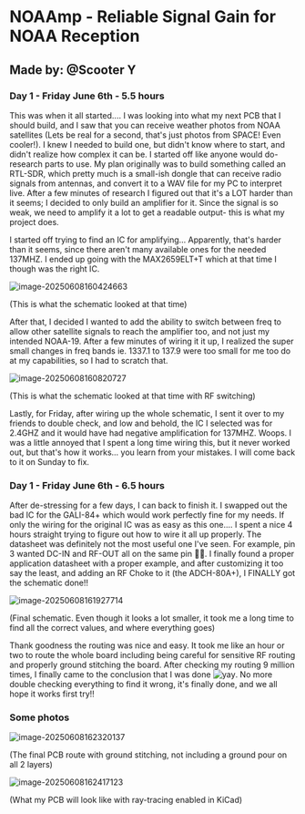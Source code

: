 # NOAAmp - Reliable Signal Gain for NOAA Reception

## Made by: @Scooter Y

### Day 1 - Friday June 6th - 5.5 hours

This was when it all started.... I was looking into what my next PCB that I should build, and I saw that you can receive weather photos from NOAA satellites (Lets be real for a second, that's just photos from SPACE! Even cooler!). I knew I needed to build one, but didn't know where to start, and didn't realize how complex it can be. I started off like anyone would do- research parts to use. My plan originally was to build something called an RTL-SDR, which pretty much is a small-ish dongle that can receive radio signals from antennas, and convert it to a WAV file for my PC to interpret live. After a few minutes of research I figured out that it's a LOT harder than it seems; I decided to only build an amplifier for it. Since the signal is so weak, we need to amplify it a lot to get a readable output- this is what my project does. 

I started off trying to find an IC for amplifying... Apparently, that's harder than it seems, since there aren't many available ones for the needed 137MHZ. I ended up going with the MAX2659ELT+T which at that time I though was the right IC. 

![image-20250608160424663](C:\Users\Scooter\AppData\Roaming\Typora\typora-user-images\image-20250608160424663.png)

(This is what the schematic looked at that time)



After that, I decided I wanted to add the ability to switch between freq to allow other satellite signals to reach the amplifier too, and not just my intended NOAA-19. After a few minutes of wiring it it up, I realized the super small changes in freq bands ie. 1337.1 to 137.9 were too small for me too do at my capabilities, so I had to scratch that.

![image-20250608160820727](C:\Users\Scooter\AppData\Roaming\Typora\typora-user-images\image-20250608160820727.png)

(This is what the schematic looked at that time with RF switching)



Lastly, for Friday, after wiring up the whole schematic, I sent it over to my friends to double check, and low and behold, the IC I selected was for 2.4GHZ and it would have had negative amplification for 137MHZ. Woops. I was a little annoyed that I spent a long time wiring this, but it never worked out, but that's how it works... you learn from your mistakes. I will come back to it on Sunday to fix.

### Day 1 - Friday June 6th - 6.5 hours

After de-stressing for a few days, I can back to finish it. I swapped out the bad IC for the GALI-84+ which would work perfectly fine for my needs. If only the wiring for the original IC was as easy as this one.... I spent a nice 4 hours straight trying to figure out how to wire it all up properly. The datasheet was definitely not the most useful one I've seen. For example, pin 3 wanted DC-IN and RF-OUT all on the same pin :man_facepalming:. I finally found a proper application datasheet with a proper example, and after customizing it too say the least, and adding an RF Choke to it (the ADCH-80A+), I FINALLY got the schematic done!!



![image-20250608161927714](C:\Users\Scooter\AppData\Roaming\Typora\typora-user-images\image-20250608161927714.png)

(Final schematic. Even though it looks a lot smaller, it took me a long time to find all the correct values, and where everything goes)



Thank goodness the routing was nice and easy. It took me like an hour or two to route the whole board including being careful for sensitive RF routing and properly ground stitching the board. After checking my routing 9 million times, I finally came to the conclusion that I was done ![yay](C:\Users\scooter\Downloads\yay.gif). No more double checking everything to find it wrong, it's finally done, and we all hope it works first try!!



### Some photos

![image-20250608162320137](C:\Users\Scooter\AppData\Roaming\Typora\typora-user-images\image-20250608162320137.png)

(The final PCB route with ground stitching, not including a ground pour on all 2 layers)



![image-20250608162417123](C:\Users\Scooter\Roaming\Typora\typora-user-images\image-20250608162417123.png)

(What my PCB will look like with ray-tracing enabled in KiCad)